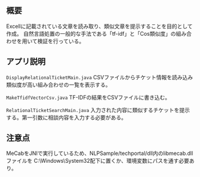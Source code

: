 ## 概要
Excellに記載されている文章を読み取り、類似文章を提示することを目的として作成。
自然言語処置の一般的な手法である「tf-idf」と「Cos類似度」の組み合わせを用いて検証を行っている。

## アプリ説明
`DisplayRelationalTicketMain.java`
CSVファイルからチケット情報を読み込み類似度が高い組み合わせの一覧を表示する。

`MakeTfidfVectorCsv.java`
TF-IDFの結果をCSVファイルに書き込む。

`RelationalTicketSearchMain.java`
入力された内容に類似するチケットを提示する。第一引数に相談内容を入力する必要がある。

## 注意点
MeCabをJNIで実行しているため、NLPSample/techportal/dll内のlibmecab.dllファイルを
C:\Windows\System32配下に置くか、環境変数にパスを通す必要あり。
